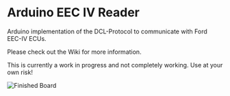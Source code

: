 # Arduino EEC IV Reader

Arduino implementation of the DCL-Protocol to communicate with Ford EEC-IV ECUs.

Please check out the Wiki for more information.

This is currently a work in progress and not completely working. Use at your own risk!

![Finished Board](https://user-images.githubusercontent.com/8393480/210100160-ee154aea-d29f-4821-9a3f-92269876bf8c.jpg)
